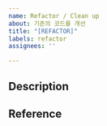 ```yaml
---
name: Refactor / Clean up
about: 기존의 코드를 개선
title: "[REFACTOR]"
labels: refactor
assignees: ''

---
```


## Description

## Reference
